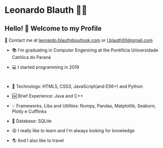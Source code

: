 # Leonardo Blauth :man_technologist:

## Hello! :wave: Welcome to my Profile
:email: Contact me at leonardo.blauth@outlook.com or l.blauth00@gmail.com

- :books: I'm graduating in Computer Engeniring at the Pontifícia Universidade Católica do Paraná

- :computer: I started programming in 2019
#
- :sparkling_heart: Technologs: HTML5, CSS3, JavaScript(and ES6+) and Python

- :ok: Brief Experience: Java and C++

- :bulb: Frameworks, Libs and Utilities: Numpy, Pandas, Matplotlib, Seaborn, Plotly e
Cufflinks

- :closed_lock_with_key: Database: SQLite
- :stuck_out_tongue_closed_eyes: I really like to learn and I'm always looking for knowledge

- :earth_americas: And I also like to travel
